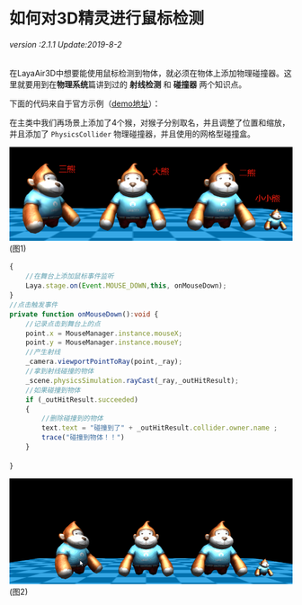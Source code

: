 # 如何对3D精灵进行鼠标检测

###### *version :2.1.1   Update:2019-8-2*

在LayaAir3D中想要能使用鼠标检测到物体，就必须在物体上添加物理碰撞器。这里就要用到在**物理系统**篇讲到过的 **射线检测** 和 **碰撞器** 两个知识点。

下面的代码来自于官方示例（[demo地址](https://layaair2.ldc2.layabox.com/demo2/?language=ch&category=3d&group=MouseInteraction&name=MouseInteraction)）：

在主类中我们再场景上添加了4个猴，对猴子分别取名，并且调整了位置和缩放，并且添加了 `PhysicsCollider` 物理碰撞器，并且使用的网格型碰撞盒。

![](img/1.png)<br>(图1)

```typescript
{
    //在舞台上添加鼠标事件监听
    Laya.stage.on(Event.MOUSE_DOWN,this, onMouseDown);
}
//点击触发事件
private function onMouseDown():void {
    //记录点击到舞台上的点
    point.x = MouseManager.instance.mouseX;
   	point.y = MouseManager.instance.mouseY;
    //产生射线
    _camera.viewportPointToRay(point,_ray);
    //拿到射线碰撞的物体
    _scene.physicsSimulation.rayCast(_ray,_outHitResult);
    //如果碰撞到物体
    if (_outHitResult.succeeded)
    {
        //删除碰撞到的物体
        text.text = "碰撞到了" + _outHitResult.collider.owner.name ;
        trace("碰撞到物体！！")
    }

}
```

![](img/2.gif)<br>(图2)


